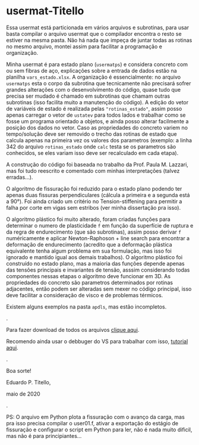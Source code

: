 # usermat-Titello

Essa usermat está particionada em vários arquivos e subrotinas, para usar basta compilar o arquivo usermat que o compilador encontra o resto se estiver na mesma pasta. Não há nada que impeça de juntar todas as rotinas no mesmo arquivo, montei assim para facilitar a programação e organização.

Minha usermat é para estado plano (`usermatps`) e considera concreto com ou sem fibras de aço, explicações sobre a entrada de dados estão na planilha `vars_estado.xlsx`.
A organização é essencialmente: no arquivo `usermatps` esta o corpo da subrotina que tecnicamente não precisará sofrer grandes alterações com o desenvolvimento do código, quase tudo que precisa ser mudado é chamado em subrotinas que chamam outras subrotinas (isso facilita muito a manutenção do código). A edição do vetor de variáveis de estado é realizada pelas `"rotinas_estado"`, assim posso apenas carregar o vetor de `ustatev` para todos lados e trabalhar como se fosse um programa orientado a objetos, e ainda posso alterar facilmente a posição dos dados no vetor. Caso as propriedades do concreto variem no tempo/solução deve ser removido o trecho das rotinas de estado que calcula apenas na primeira vez os valores dos parametros (exemplo: a linha 342 do arquivo `rotinas_estado` onde `calc` testa se os parametros são conhecidos, se eles variam isso deve ser recalculado em cada etapa).

A construção do código foi baseada no trabalho da Prof. Paula M. Lazzari, mas foi tudo reescrito e comentado com minhas interpretações (talvez erradas...). 

O algoritmo de fissuração foi reduzido para o estado plano podendo ter apenas duas fissuras perpendiculares (cálcula a primeira e a segunda está a 90°). Foi ainda criado um critério no Tension-stiffening para permitir a falha por corte em vigas sem estribos (ver minha dissertação pra isso).

O algoritmo plástico foi muito alterado, foram criadas funções para determinar o numero de plasticidade `f` em função da superfície de ruptura e da regra de endurecimento (que são subrotinas), assim posso derivar `f` numéricamente e aplicar Newton-Raphoson + line search para encontrar a deformação de endurecimento (acredito que a deformação plástica equivalente tenha algum problema em sua formulação, mas isso foi ignorado e mantido igual aos demais trabalhos). O algoritmo plástico foi construído no estado plano, mas a maioria das funções depende apenas das tensões principais e invariantes de tensão, asssim considerando todas componentes nessas etapas o algoritmo deve funcionar em 3D. As propriedades do concreto são parametros determinados por rotinas adjacentes, então podem ser alteradas sem mexer no código principal, isso deve facilitar a consideração de visco e de problemas térmicos. 

Existem alguns exemplos na pasta `apdls`, mas estão incompletos.

.

Para fazer download de todos os arquivos [clique aqui](https://github.com/dutitello/usermat-Titello/archive/master.zip).

Recomendo ainda usar o debbuger do VS para trabalhar com isso, [tutorial aqui](https://github.com/dutitello/debug-ansys-upf/).

.

Boa sorte!

Eduardo P. Titello, 

maio de 2020

.

PS: O arquivo em Python plota a fissuração com o avanço da carga, mas pra isso precisa compilar o user01.f, ativar a exportação do estágio de fissuração e configurar o script em Python para ler, não é nada muito dificil, mas não é para principiantes...
